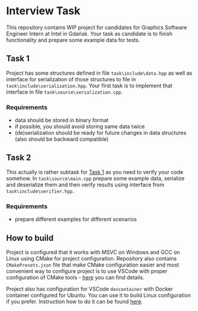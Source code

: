 # Interview Task

This repository contains WIP project for candidates for Graphics Software Engineer Intern at Intel in Gdańsk.
Your task as candidate is to finish functionality and prepare some example data for tests.

## Task 1

Project has some structures defined in file `task\include\data.hpp` as well as interface for serialization of those structures to file in `task\include\serialization.hpp`.
Your first task is to implement that interface in file `task\source\serialization.cpp`.

### Requirements

- data should be stored in binary format
- if possible, you should avoid storing same data twice
- (de)serialization should be ready for future changes in data structures (also should be backward compatible)

## Task 2

This actually is rather subtask for [Task 1](#task-1) as you need to verify your code somehow.
In `task\source\main.cpp` prepare some example data, serialize and deserialize them and then verify results using interface from `task\include\verifier.hpp`.

### Requirements

- prepare different examples for different scenarios


## How to build

Project is configured that it works with MSVC on Windows and GCC on Linux using CMake for project configuration.
Repository also contains `CMakePresets.json` file that make CMake configuration easier and most convenient way to configure project is to use VSCode with proper configuration of CMake tools - [here](https://github.com/microsoft/vscode-cmake-tools/blob/main/docs/cmake-presets.md) you can find details.

Project also has configuration for VSCode `devcontainer` with Docker container configured for Ubuntu.
You can use it to build Linux configuration if you prefer.
Instruction how to do it can be found [here](https://code.visualstudio.com/docs/devcontainers/containers).
